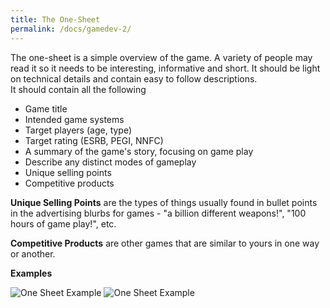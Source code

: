 ```yaml
---
title: The One-Sheet
permalink: /docs/gamedev-2/
---
```


The one-sheet is a simple overview of the game. A variety of people may read it so it needs to be interesting, informative and short. It should be light on technical details and contain easy to follow descriptions.  
It should contain all the following  
* Game title
* Intended game systems
* Target players (age, type)
* Target rating (ESRB, PEGI, NNFC)
* A summary of the game's story, focusing on game play
* Describe any distinct modes of gameplay
* Unique selling points
* Competitive products

**Unique Selling Points** are the types of things usually found in bullet points in the advertising blurbs for games - "a billion different weapons!", "100 hours of game play!", etc.

**Competitive Products** are other games that are similar to yours in one way or another. 

**Examples**

<centre>        
    <img src="{{ "/assets/img/gamedev/onesheet1.png" | relative_url }}" alt="One Sheet Example" class="img-responsive">
</centre>
<centre>        
    <img src="{{ "/assets/img/gamedev/onesheet2.png" | relative_url }}" alt="One Sheet Example" class="img-responsive">
</centre>


